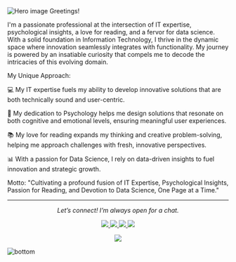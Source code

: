 <img src="https://github.com/sulthonkaf/wallpaper/blob/main/light-ring.jpg" alt="Hero image">
Greetings!

I'm a passionate professional at the intersection of IT expertise, psychological insights, a love for reading, and a fervor for data science. With a solid foundation in Information Technology, I thrive in the dynamic space where innovation seamlessly integrates with functionality. My journey is powered by an insatiable curiosity that compels me to decode the intricacies of this evolving domain.

My Unique Approach:

💻 My IT expertise fuels my ability to develop innovative solutions that are both technically sound and user-centric.

🧠 My dedication to Psychology helps me design solutions that resonate on both cognitive and emotional levels, ensuring meaningful user experiences.

📚 My love for reading expands my thinking and creative problem-solving, helping me approach challenges with fresh, innovative perspectives.

📊 With a passion for Data Science, I rely on data-driven insights to fuel innovation and strategic growth.

Motto:
"Cultivating a profound fusion of IT Expertise, Psychological Insights, Passion for Reading, and Devotion to Data Science, One Page at a Time."

</details>
<hr> <p align="center"> <i>Let’s connect! I’m always open for a chat.</i> </p> <p align="center"> <a href="https://twitter.com/your-username" alt="Twitter"> <img src="https://raw.githubusercontent.com/your-username/your-username/main/assets/twitter.svg"> </a> <a href="https://www.linkedin.com/in/your-linkedin/" alt="LinkedIn"> <img src="https://raw.githubusercontent.com/your-username/your-username/main/assets/linkedin.svg"> </a> <a href="mailto:your-email@example.com" alt="Contact me"> <img src="https://raw.githubusercontent.com/your-username/your-username/main/assets/mail.svg"> </a> <a href="https://your-website.com" alt="My site"> <img src="https://raw.githubusercontent.com/your-username/your-username/main/assets/external-link.svg"> </a> </p> <p align="center"> <a href="https://visitor-badge.glitch.me/"> <img align="center" src="https://page-views.glitch.me/badge?page_id=your-username.your-username"> </a> </p> <img src="https://raw.githubusercontent.com/your-username/your-username/main/assets/bottom.svg" alt="bottom">
